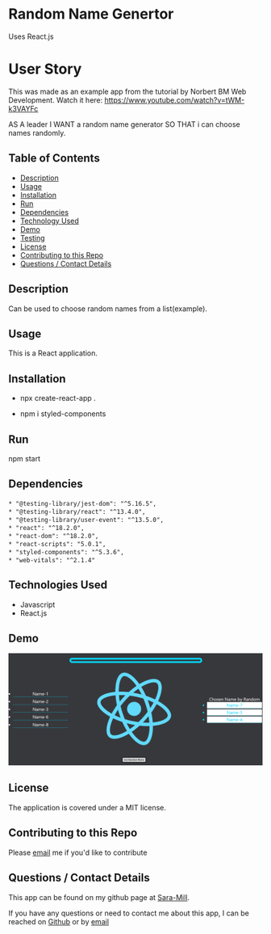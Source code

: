 # Random Name Genertor
Uses React.js

# User Story

This was made as an example app from the tutorial by Norbert BM Web Development.  Watch it here:  https://www.youtube.com/watch?v=tWM-k3VAYFc

AS A leader
I WANT a random name generator
SO THAT i can choose names randomly.

## Table of Contents
  * [Description](#description)
  * [Usage](#usefaq)
  * [Installation](#install)
  * [Run](#run)
  * [Dependencies](#dependencies)
  * [Technology Used](#techno)
  * [Demo](#demo)
  * [Testing](#test)
  * [License](#license)
  * [Contributing to this Repo](#contributing)
  * [Questions / Contact Details](#questions)

  <a name = 'description'></a>
  ## Description
  Can be used to choose random names from a list(example).

  <a name = 'usefaq'></a>
  ## Usage
  This is a React application.

  <a name = 'install'></a>
  ## Installation   
    
  * npx create-react-app .

  * npm i styled-components

  <a name = 'run'></a>
  ## Run
  npm start

  <a name = 'dependencies'></a>
  ## Dependencies
    * "@testing-library/jest-dom": "^5.16.5",
    * "@testing-library/react": "^13.4.0",
    * "@testing-library/user-event": "^13.5.0",
    * "react": "^18.2.0",
    * "react-dom": "^18.2.0",
    * "react-scripts": "5.0.1",
    * "styled-components": "^5.3.6",
    * "web-vitals": "^2.1.4"
  
  
  <a name = 'techno'></a>
  ## Technologies Used
  * Javascript
  * React.js

  <a name ='demo'></a>
  ## Demo
  ![image of demo screenshot:](./images/demo.png)

  <a name = 'license'></a>
  ## License
  The application is covered under a MIT license.

  <a name = 'contributing'></a>
  ## Contributing to this Repo
  Please [email](smilligan0183@gmail.com) me if you'd like to contribute

  <a name = 'questions'></a>
  ## Questions / Contact Details
  This app can be found on my github page at [Sara-Mill](https://github.com/Sara-Mill).
  

  If you have any questions or need to contact me about this app, I can be reached on [Github](https://github.com/Sara-Mill) or by [email](smilligan0183@gmail.com)